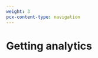 ```yaml
---
weight: 3
pcx-content-type: navigation
---
```


# Getting analytics

<DirectoryListing path="/getting-analytics" />
